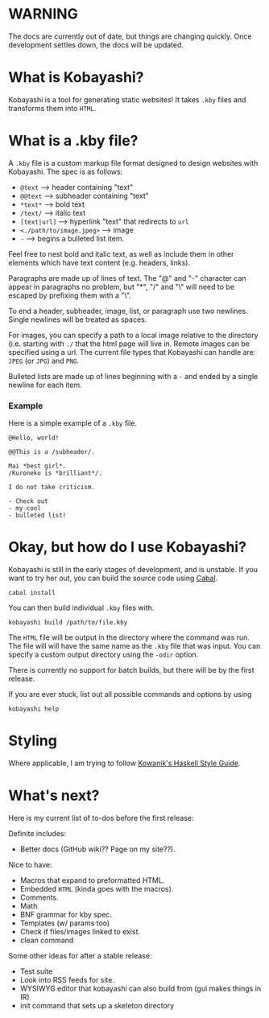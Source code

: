 # WARNING
The docs are currently out of date, but things are changing quickly. Once development settles down, 
the docs will be updated.

# What is Kobayashi?

Kobayashi is a tool for generating static websites! It takes `.kby` files and transforms them into `HTML`.

# What is a .kby file?

A `.kby` file is a custom markup file format designed to design websites with Kobayashi. The spec is as follows:
* `@text` --> header containing "text"
* `@@text` --> subheader containing "text"
* `*text*` --> bold text
* `/text/` --> italic text
* `[text|url]` --> hyperlink "text" that redirects to `url`
* `<./path/to/image.jpeg>` --> image
* `-` --> begins a bulleted list item.

Feel free to nest bold and italic text, as well as include them in other elements which have text content (e.g. headers, links).

Paragraphs are made up of lines of text. The "@" and "-" character
can appear in paragraphs no problem, but "\*", "/" and "\\" will need to be escaped by prefixing them with a "\\".

To end a header, subheader, image, list, or paragraph use two newlines. Single newlines will be
treated as spaces.

For images, you can specify a path to a local image relative to the directory (i.e. starting with `./` that the html page will live in.
Remote images can be specified using a url. The current file types that Kobayashi can handle are: `JPEG` (or `JPG`) and `PNG`.

Bulleted lists are made up of lines beginning with a `-` and ended by a single newline for each item.

### Example
Here is a simple example of a `.kby` file.

```
@Hello, world!

@@This is a /subheader/.

Mai *best girl*.
/Kuroneko is *brilliant*/.

I do not take criticism.

- Check out
- my cool
- bulleted list!
```

# Okay, but how do I use Kobayashi?
Kobayashi is still in the early stages of development, and is unstable. If you want to try her out, you can build the
source code using [Cabal](https://www.haskell.org/cabal/).

```
cabal install
```

You can then build individual `.kby` files with. 

```
kobayashi build /path/to/file.kby
```

The `HTML` file will be output in the directory where the command was run. The file will will have the same name 
as the `.kby` file that was input. You can specify a custom output directory using the `-odir` option.

There is currently no support for batch builds, but there will be by the first release.

If you are ever stuck, list out all possible commands and options by using 

```
kobayashi help
```

# Styling
Where applicable, I am trying to follow [Kowanik's Haskell Style Guide](https://kowainik.github.io/posts/2019-02-06-style-guide).

# What's next?

Here is my current list of to-dos before the first release:

Definite includes:
* Better docs (GitHub wiki?? Page on my site??).

Nice to have:
* Macros that expand to preformatted HTML.
* Embedded `HTML` (kinda goes with the macros).
* Comments.
* Math.
* BNF grammar for kby spec.
* Templates (w/ params too)
* Check if files/images linked to exist.
* clean command

Some other ideas for after a stable release:
* Test suite
* Look into RSS feeds for site.
* WYSIWYG editor that kobayashi can also build from (gui makes things in IR)
* init command that sets up a skeleton directory

